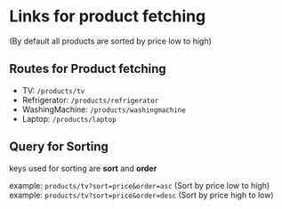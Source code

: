 # Links for product fetching

(By default all products are sorted by price low to high)

## Routes for Product fetching

- TV: `/products/tv`
- Refrigerator: `/products/refrigerator`
- WashingMachine: `/products/washingmachine`
- Laptop: `/products/laptop`

## Query for Sorting

keys used for sorting are **sort** and **order**

example: `products/tv?sort=price&order=asc` (Sort by price low to high)  
example: `products/tv?sort=price&order=desc` (Sort by price high to low)
